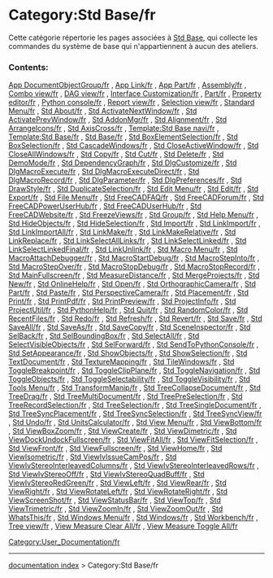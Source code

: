 # Category:Std Base/fr
Cette catégorie répertorie les pages associées à [Std Base](Std_Base/fr.md), qui collecte les commandes du système de base qui n\'appartiennent à aucun des ateliers.

### Contents:

[App DocumentObjectGroup/fr](App_DocumentObjectGroup/fr.md) , [App Link/fr](App_Link/fr.md) , [App Part/fr](App_Part/fr.md) , [Assembly/fr](Assembly/fr.md) , [Combo view/fr](Combo_view/fr.md) , [DAG view/fr](DAG_view/fr.md) , [Interface Customization/fr](Interface_Customization/fr.md) , [Part/fr](Part/fr.md) , [Property editor/fr](Property_editor/fr.md) , [Python console/fr](Python_console/fr.md) , [Report view/fr](Report_view/fr.md) , [Selection view/fr](Selection_view/fr.md) , [Standard Menu/fr](Standard_Menu/fr.md) , [Std About/fr](Std_About/fr.md) , [Std ActivateNextWindow/fr](Std_ActivateNextWindow/fr.md) , [Std ActivatePrevWindow/fr](Std_ActivatePrevWindow/fr.md) , [Std AddonMgr/fr](Std_AddonMgr/fr.md) , [Std Alignment/fr](Std_Alignment/fr.md) , [Std ArrangeIcons/fr](Std_ArrangeIcons/fr.md) , [Std AxisCross/fr](Std_AxisCross/fr.md) , [Template:Std Base navi/fr](Template:Std_Base_navi/fr.md) , [Template:Std Base/fr](Template:Std_Base/fr.md) , [Std Base/fr](Std_Base/fr.md) , [Std BoxElementSelection/fr](Std_BoxElementSelection/fr.md) , [Std BoxSelection/fr](Std_BoxSelection/fr.md) , [Std CascadeWindows/fr](Std_CascadeWindows/fr.md) , [Std CloseActiveWindow/fr](Std_CloseActiveWindow/fr.md) , [Std CloseAllWindows/fr](Std_CloseAllWindows/fr.md) , [Std Copy/fr](Std_Copy/fr.md) , [Std Cut/fr](Std_Cut/fr.md) , [Std Delete/fr](Std_Delete/fr.md) , [Std DemoMode/fr](Std_DemoMode/fr.md) , [Std DependencyGraph/fr](Std_DependencyGraph/fr.md) , [Std DlgCustomize/fr](Std_DlgCustomize/fr.md) , [Std DlgMacroExecute/fr](Std_DlgMacroExecute/fr.md) , [Std DlgMacroExecuteDirect/fr](Std_DlgMacroExecuteDirect/fr.md) , [Std DlgMacroRecord/fr](Std_DlgMacroRecord/fr.md) , [Std DlgParameter/fr](Std_DlgParameter/fr.md) , [Std DlgPreferences/fr](Std_DlgPreferences/fr.md) , [Std DrawStyle/fr](Std_DrawStyle/fr.md) , [Std DuplicateSelection/fr](Std_DuplicateSelection/fr.md) , [Std Edit Menu/fr](Std_Edit_Menu/fr.md) , [Std Edit/fr](Std_Edit/fr.md) , [Std Export/fr](Std_Export/fr.md) , [Std File Menu/fr](Std_File_Menu/fr.md) , [Std FreeCADFAQ/fr](Std_FreeCADFAQ/fr.md) , [Std FreeCADForum/fr](Std_FreeCADForum/fr.md) , [Std FreeCADPowerUserHub/fr](Std_FreeCADPowerUserHub/fr.md) , [Std FreeCADUserHub/fr](Std_FreeCADUserHub/fr.md) , [Std FreeCADWebsite/fr](Std_FreeCADWebsite/fr.md) , [Std FreezeViews/fr](Std_FreezeViews/fr.md) , [Std Group/fr](Std_Group/fr.md) , [Std Help Menu/fr](Std_Help_Menu/fr.md) , [Std HideObjects/fr](Std_HideObjects/fr.md) , [Std HideSelection/fr](Std_HideSelection/fr.md) , [Std Import/fr](Std_Import/fr.md) , [Std LinkImport/fr](Std_LinkImport/fr.md) , [Std LinkImportAll/fr](Std_LinkImportAll/fr.md) , [Std LinkMake/fr](Std_LinkMake/fr.md) , [Std LinkMakeRelative/fr](Std_LinkMakeRelative/fr.md) , [Std LinkReplace/fr](Std_LinkReplace/fr.md) , [Std LinkSelectAllLinks/fr](Std_LinkSelectAllLinks/fr.md) , [Std LinkSelectLinked/fr](Std_LinkSelectLinked/fr.md) , [Std LinkSelectLinkedFinal/fr](Std_LinkSelectLinkedFinal/fr.md) , [Std LinkUnlink/fr](Std_LinkUnlink/fr.md) , [Std Macro Menu/fr](Std_Macro_Menu/fr.md) , [Std MacroAttachDebugger/fr](Std_MacroAttachDebugger/fr.md) , [Std MacroStartDebug/fr](Std_MacroStartDebug/fr.md) , [Std MacroStepInto/fr](Std_MacroStepInto/fr.md) , [Std MacroStepOver/fr](Std_MacroStepOver/fr.md) , [Std MacroStopDebug/fr](Std_MacroStopDebug/fr.md) , [Std MacroStopRecord/fr](Std_MacroStopRecord/fr.md) , [Std MainFullscreen/fr](Std_MainFullscreen/fr.md) , [Std MeasureDistance/fr](Std_MeasureDistance/fr.md) , [Std MergeProjects/fr](Std_MergeProjects/fr.md) , [Std New/fr](Std_New/fr.md) , [Std OnlineHelp/fr](Std_OnlineHelp/fr.md) , [Std Open/fr](Std_Open/fr.md) , [Std OrthographicCamera/fr](Std_OrthographicCamera/fr.md) , [Std Part/fr](Std_Part/fr.md) , [Std Paste/fr](Std_Paste/fr.md) , [Std PerspectiveCamera/fr](Std_PerspectiveCamera/fr.md) , [Std Placement/fr](Std_Placement/fr.md) , [Std Print/fr](Std_Print/fr.md) , [Std PrintPdf/fr](Std_PrintPdf/fr.md) , [Std PrintPreview/fr](Std_PrintPreview/fr.md) , [Std ProjectInfo/fr](Std_ProjectInfo/fr.md) , [Std ProjectUtil/fr](Std_ProjectUtil/fr.md) , [Std PythonHelp/fr](Std_PythonHelp/fr.md) , [Std Quit/fr](Std_Quit/fr.md) , [Std RandomColor/fr](Std_RandomColor/fr.md) , [Std RecentFiles/fr](Std_RecentFiles/fr.md) , [Std Redo/fr](Std_Redo/fr.md) , [Std Refresh/fr](Std_Refresh/fr.md) , [Std Revert/fr](Std_Revert/fr.md) , [Std Save/fr](Std_Save/fr.md) , [Std SaveAll/fr](Std_SaveAll/fr.md) , [Std SaveAs/fr](Std_SaveAs/fr.md) , [Std SaveCopy/fr](Std_SaveCopy/fr.md) , [Std SceneInspector/fr](Std_SceneInspector/fr.md) , [Std SelBack/fr](Std_SelBack/fr.md) , [Std SelBoundingBox/fr](Std_SelBoundingBox/fr.md) , [Std SelectAll/fr](Std_SelectAll/fr.md) , [Std SelectVisibleObjects/fr](Std_SelectVisibleObjects/fr.md) , [Std SelForward/fr](Std_SelForward/fr.md) , [Std SendToPythonConsole/fr](Std_SendToPythonConsole/fr.md) , [Std SetAppearance/fr](Std_SetAppearance/fr.md) , [Std ShowObjects/fr](Std_ShowObjects/fr.md) , [Std ShowSelection/fr](Std_ShowSelection/fr.md) , [Std TextDocument/fr](Std_TextDocument/fr.md) , [Std TextureMapping/fr](Std_TextureMapping/fr.md) , [Std TileWindows/fr](Std_TileWindows/fr.md) , [Std ToggleBreakpoint/fr](Std_ToggleBreakpoint/fr.md) , [Std ToggleClipPlane/fr](Std_ToggleClipPlane/fr.md) , [Std ToggleNavigation/fr](Std_ToggleNavigation/fr.md) , [Std ToggleObjects/fr](Std_ToggleObjects/fr.md) , [Std ToggleSelectability/fr](Std_ToggleSelectability/fr.md) , [Std ToggleVisibility/fr](Std_ToggleVisibility/fr.md) , [Std Tools Menu/fr](Std_Tools_Menu/fr.md) , [Std TransformManip/fr](Std_TransformManip/fr.md) , [Std TreeCollapseDocument/fr](Std_TreeCollapseDocument/fr.md) , [Std TreeDrag/fr](Std_TreeDrag/fr.md) , [Std TreeMultiDocument/fr](Std_TreeMultiDocument/fr.md) , [Std TreePreSelection/fr](Std_TreePreSelection/fr.md) , [Std TreeRecordSelection/fr](Std_TreeRecordSelection/fr.md) , [Std TreeSelection/fr](Std_TreeSelection/fr.md) , [Std TreeSingleDocument/fr](Std_TreeSingleDocument/fr.md) , [Std TreeSyncPlacement/fr](Std_TreeSyncPlacement/fr.md) , [Std TreeSyncSelection/fr](Std_TreeSyncSelection/fr.md) , [Std TreeSyncView/fr](Std_TreeSyncView/fr.md) , [Std Undo/fr](Std_Undo/fr.md) , [Std UnitsCalculator/fr](Std_UnitsCalculator/fr.md) , [Std View Menu/fr](Std_View_Menu/fr.md) , [Std ViewBottom/fr](Std_ViewBottom/fr.md) , [Std ViewBoxZoom/fr](Std_ViewBoxZoom/fr.md) , [Std ViewCreate/fr](Std_ViewCreate/fr.md) , [Std ViewDimetric/fr](Std_ViewDimetric/fr.md) , [Std ViewDockUndockFullscreen/fr](Std_ViewDockUndockFullscreen/fr.md) , [Std ViewFitAll/fr](Std_ViewFitAll/fr.md) , [Std ViewFitSelection/fr](Std_ViewFitSelection/fr.md) , [Std ViewFront/fr](Std_ViewFront/fr.md) , [Std ViewFullscreen/fr](Std_ViewFullscreen/fr.md) , [Std ViewHome/fr](Std_ViewHome/fr.md) , [Std ViewIsometric/fr](Std_ViewIsometric/fr.md) , [Std ViewIvIssueCamPos/fr](Std_ViewIvIssueCamPos/fr.md) , [Std ViewIvStereoInterleavedColumns/fr](Std_ViewIvStereoInterleavedColumns/fr.md) , [Std ViewIvStereoInterleavedRows/fr](Std_ViewIvStereoInterleavedRows/fr.md) , [Std ViewIvStereoOff/fr](Std_ViewIvStereoOff/fr.md) , [Std ViewIvStereoQuadBuff/fr](Std_ViewIvStereoQuadBuff/fr.md) , [Std ViewIvStereoRedGreen/fr](Std_ViewIvStereoRedGreen/fr.md) , [Std ViewLeft/fr](Std_ViewLeft/fr.md) , [Std ViewRear/fr](Std_ViewRear/fr.md) , [Std ViewRight/fr](Std_ViewRight/fr.md) , [Std ViewRotateLeft/fr](Std_ViewRotateLeft/fr.md) , [Std ViewRotateRight/fr](Std_ViewRotateRight/fr.md) , [Std ViewScreenShot/fr](Std_ViewScreenShot/fr.md) , [Std ViewStatusBar/fr](Std_ViewStatusBar/fr.md) , [Std ViewTop/fr](Std_ViewTop/fr.md) , [Std ViewTrimetric/fr](Std_ViewTrimetric/fr.md) , [Std ViewZoomIn/fr](Std_ViewZoomIn/fr.md) , [Std ViewZoomOut/fr](Std_ViewZoomOut/fr.md) , [Std WhatsThis/fr](Std_WhatsThis/fr.md) , [Std Windows Menu/fr](Std_Windows_Menu/fr.md) , [Std Windows/fr](Std_Windows/fr.md) , [Std Workbench/fr](Std_Workbench/fr.md) , [Tree view/fr](Tree_view/fr.md) , [View Measure Clear All/fr](View_Measure_Clear_All/fr.md) , [View Measure Toggle All/fr](View_Measure_Toggle_All/fr.md)

[Category:User\_Documentation/fr](Category:User_Documentation/fr.md)

---
[documentation index](../README.md) > Category:Std Base/fr
